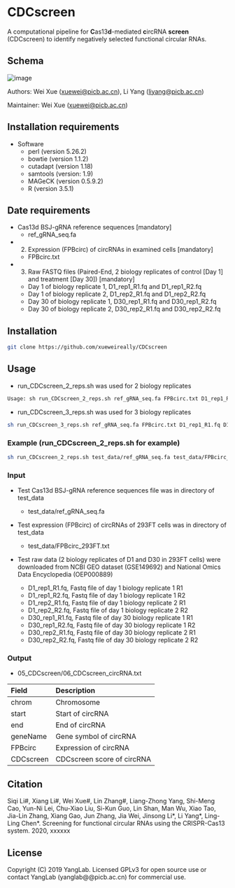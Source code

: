 # CDCscreen
A computational pipeline for **C**as13**d**-mediated **c**ircRNA **screen** (CDCscreen) to identify negatively selected functional circular RNAs.


## Schema
![image](https://github.com/xueweireally/CDCscreen/blob/master/doc/CDCscreen_pipeline.jpg)

Authors: Wei Xue (xuewei@picb.ac.cn), Li Yang (liyang@picb.ac.cn)

Maintainer: Wei Xue (xuewei@picb.ac.cn)

## Installation requirements

* Software
    - perl (version 5.26.2)
    - bowtie (version 1.1.2)
    - cutadapt (version 1.18)
    - samtools (version: 1.9)
    - MAGeCK (version 0.5.9.2)
    - R (version 3.5.1)

## Date requirements
* Cas13d BSJ-gRNA reference sequences [mandatory]
    - ref_gRNA_seq.fa
* 2. Expression (FPBcirc) of circRNAs in examined cells [mandatory]
    - FPBcirc.txt
* 3. Raw FASTQ files (Paired-End, 2 biology replicates of control [Day 1] and treatment [Day 30]) [mandatory]
    - Day 1 of biology replicate 1, D1_rep1_R1.fq and D1_rep1_R2.fq
    - Day 1 of biology replicate 2, D1_rep2_R1.fq and D1_rep2_R2.fq
    - Day 30 of biology replicate 1, D30_rep1_R1.fq and D30_rep1_R2.fq
    - Day 30 of biology replicate 2, D30_rep2_R1.fq and D30_rep2_R2.fq

## Installation
```bash
git clone https://github.com/xueweireally/CDCscreen
```

## Usage
* run_CDCscreen_2_reps.sh was used for 2 biology replicates
```bash
Usage: sh run_CDCscreen_2_reps.sh ref_gRNA_seq.fa FPBcirc.txt D1_rep1_R1.fq D1_rep1_R2.fq D1_rep2_R1.fq D1_rep2_R2.fq D30_rep1_R1.fq D30_rep1_R2.fq D30_rep2_R1.fq D30_rep2_R2.fq
```

* run_CDCscreen_3_reps.sh was used for 3 biology replicates
```bash
sh run_CDCscreen_3_reps.sh ref_gRNA_seq.fa FPBcirc.txt D1_rep1_R1.fq D1_rep1_R2.fq D1_rep2_R1.fq D1_rep2_R2.fq D1_rep3_R1.fq D1_rep3_R2.fq D30_rep1_R1.fq D30_rep1_R2.fq D30_rep2_R1.fq D30_rep2_R2.fq D30_rep3_R1.fq D30_rep3_R2.fq
```

### Example (run_CDCscreen_2_reps.sh for example)
```bash
sh run_CDCscreen_2_reps.sh test_data/ref_gRNA_seq.fa test_data/FPBcirc_293FT.txt D1_rep1_R1.fq D1_rep1_R2.fq D1_rep2_R1.fq D1_rep2_R2.fq D30_rep1_R1.fq D30_rep1_R2.fq D30_rep2_R1.fq D30_rep2_R2.fq
```

### Input
* Test Cas13d BSJ-gRNA reference sequences file was in directory of test_data
    - test_data/ref_gRNA_seq.fa

* Test expression (FPBcirc) of circRNAs of 293FT cells was in directory of test_data
    - test_data/FPBcirc_293FT.txt

* Test raw data (2 biology replicates of D1 and D30 in 293FT cells) were downloaded from NCBI GEO dataset (GSE149692) and National Omics Data Encyclopedia (OEP000889)
    - D1_rep1_R1.fq, Fastq file of day 1 biology replicate 1 R1
    - D1_rep1_R2.fq, Fastq file of day 1 biology replicate 1 R2
    - D1_rep2_R1.fq, Fastq file of day 1 biology replicate 2 R1
    - D1_rep2_R2.fq, Fastq file of day 1 biology replicate 2 R2
    - D30_rep1_R1.fq, Fastq file of day 30 biology replicate 1 R1
    - D30_rep1_R2.fq, Fastq file of day 30 biology replicate 1 R2
    - D30_rep2_R1.fq, Fastq file of day 30 biology replicate 2 R1
    - D30_rep2_R2.fq, Fastq file of day 30 biology replicate 2 R2

### Output
* 05_CDCscreen/06_CDCscreen_circRNA.txt

| Field       | Description                      |
| :---------- | :--------------------------------|
| chrom       | Chromosome                       |
| start       | Start of circRNA                 |
| end         | End of circRNA                   |
| geneName    | Gene symbol of circRNA           |
| FPBcirc     | Expression of circRNA            |
| CDCscreen   | CDCscreen score of circRNA       |


## Citation
Siqi Li#, Xiang Li#, Wei Xue#, Lin Zhang#, Liang-Zhong Yang, Shi-Meng Cao, Yun-Ni Lei, Chu-Xiao Liu, Si-Kun Guo, Lin Shan, Man Wu, Xiao Tao, Jia-Lin Zhang, Xiang Gao, Jun Zhang, Jia Wei, Jinsong Li\*, Li Yang\*, Ling-Ling Chen\*. Screening for functional circular RNAs using the CRISPR-Cas13 system. 2020, xxxxxx


## License
Copyright (C) 2019 YangLab. Licensed GPLv3 for open source use or contact YangLab (yanglab@@picb.ac.cn) for commercial use.
